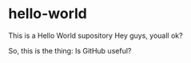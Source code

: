 # hello-world
This is a Hello World supository
Hey guys, youall ok?

So, this is the thing: Is GitHub useful?

